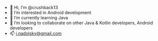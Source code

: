 - 👋 Hi, I’m @crushback13
- 👀 I’m interested in Android development
- 🌱 I’m currently learning Java
- 💞️ I’m looking to collaborate on other Java & Kotlin developers, Android developers
- 📫 i.nadolsky@gmail.com

<!---
crushback13/crushback13 is a ✨ special ✨ repository because its `README.md` (this file) appears on your GitHub profile.
You can click the Preview link to take a look at your changes.
--->
